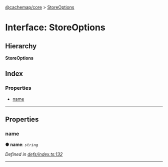 [@cachemap/core](../README.md) > [StoreOptions](../interfaces/storeoptions.md)

# Interface: StoreOptions

## Hierarchy

**StoreOptions**

## Index

### Properties

* [name](storeoptions.md#name)

---

## Properties

<a id="name"></a>

###  name

**● name**: *`string`*

*Defined in [defs/index.ts:132](https://github.com/dylanaubrey/cachemap/blob/58bca6e/packages/core/src/defs/index.ts#L132)*

___

